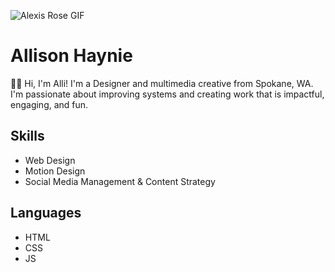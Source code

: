 ![Alexis Rose GIF](https://media.giphy.com/media/lMsT2f47tDxFMYdJMC/giphy-downsized-large.gif)



# Allison Haynie

:woman_technologist:
Hi, I'm Alli! 
I'm a Designer and multimedia creative from Spokane, WA. I'm passionate about improving systems and creating work that is impactful, engaging, and fun.


## Skills
* Web Design
* Motion Design
* Social Media Management & Content Strategy

## Languages
* HTML
* CSS
* JS
